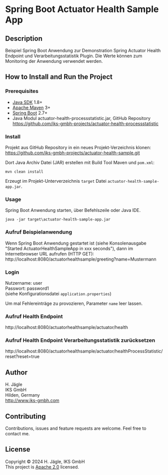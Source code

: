 # Spring Boot Actuator Health Sample App

## Description
Beispiel Spring Boot Anwendung zur Demonstration Spring Actuator Health Endpoint und Verarbeitungsstatistik Plugin.
Die Werte können zum Monitoring der Anwendung verwendet werden.

## How to Install and Run the Project

### Prerequisites
* [Java SDK](https://openjdk.org/) 1.8+
* [Apache Maven](https://maven.apache.org/) 3+
* [Spring Boot](https://spring.io/projects/spring-boot) 2.7+
* Java Modul actuator-health-processstatistic.jar,
  GitHub Repository https://github.com/iks-gmbh-projects/actuator-health-processstatistic

### Install
Projekt aus GitHub Repository in ein neues Projekt-Verzeichnis klonen:  
https://github.com/iks-gmbh-projects/actuator-health-sample.git

Dort Java Archiv Datei (JAR) erstellen mit Build Tool Maven und `pom.xml`:
```shell
mvn clean install
```
Erzeugt im Projekt-Unterverzeichnis `target` Datei `actuator-health-sample-app.jar`.

### Usage
Spring Boot Anwendung starten, über Befehlszeile oder Java IDE.
```shell
java -jar target\actuator-health-sample-app.jar
```

### Aufruf Beispielanwendung
Wenn Spring Boot Anwendung gestartet ist (siehe Konsolenausgabe "Started ActuatorHealthSampleApp in xxx seconds"),
dann im Internetbrowser URL aufrufen (HTTP GET):  
http://localhost:8080/actuatorhealthsample/greeting?name=Mustermann

### Login
Nutzername: user  
Passwort: password1  
(siehe Konfigurationsdatei `application.properties`)

Um mal Fehlereinträge zu provozieren, Parameter `name` leer lassen.

### Aufruf Health Endpoint
http://localhost:8080/actuatorhealthsample/actuator/health

### Aufruf Health Endpoint Verarbeitungsstatistik zurücksetzen
http://localhost:8080/actuatorhealthsample/actuator/healthProcessStatistic/reset?reset=true


## Author
H. Jägle  
IKS GmbH  
Hilden, Germany  
http://www.iks-gmbh.com

## Contributing
Contributions, issues and feature requests are welcome.
Feel free to contact me.

## License
Copyright &copy; 2024 H. Jägle, IKS GmbH  
This project is [Apache 2.0](http://www.apache.org/licenses/LICENSE-2.0) licensed.
